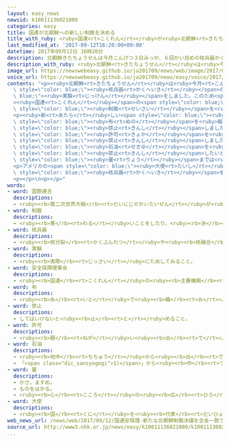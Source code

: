 ```yaml
---
layout: easy_news
newsid: k10011136021000
categories: easy
title: 国連が北朝鮮への新しい制裁を決める
title_with_ruby: <ruby>国連<rt>こくれん</rt></ruby>が<ruby>北朝鮮<rt>きたちょうせん</rt></ruby>への<ruby>新<rt>あたら</rt></ruby>しい<ruby>制裁<rt>せいさい</rt></ruby>を<ruby>決<rt>き</rt></ruby>める
last_modified_at: '2017-09-12T16:20:00+09:00'
datetime: 2017年09月12日 16時20分
description: 北朝鮮きたちょうせんは今月こんげつ３日みっか、６回かい目めの核兵器かくへいきの実験じっけんをしました。
description_with_ruby: <ruby>北朝鮮<rt>きたちょうせん</rt></ruby>は<ruby>今月<rt>こんげつ</rt></ruby><ruby>３日<rt>みっか</rt></ruby>、６<ruby>回<rt>かい</rt></ruby><ruby>目<rt>め</rt></ruby>の<ruby>核兵器<rt>かくへいき</rt></ruby>の<ruby>実験<rt>じっけん</rt></ruby>をしました。
image_url: https://newswebeasy.github.io/ja201709/news/web/image/2017/09/12/k10011136021000.jpg
voice_url: https://newswebeasy.github.io/ja201709/news/easy/voice/2017/09/12/k10011136021000.mp3
contents: "<p><ruby>北朝鮮<rt>きたちょうせん</rt></ruby>は<ruby>今月<rt>こんげつ</rt></ruby><ruby>３日<rt>みっか</rt></ruby>、６<ruby>回<rt>かい</rt></ruby><ruby>目<rt>め</rt></ruby>の<span\
  \ style=\"color: blue;\"><ruby>核兵器<rt>かくへいき</rt></ruby></span>の<span style=\"color:\
  \ blue;\"><ruby>実験<rt>じっけん</rt></ruby></span>をしました。このため<span style=\"color: blue;\"\
  ><ruby>国連<rt>こくれん</rt></ruby></span>の<span style=\"color: blue;\"><ruby>安全保障理事会<rt>あんぜんほしょうりじかい</rt></ruby></span>は、<ruby>日本<rt>にっぽん</rt></ruby>の<ruby>時間<rt>じかん</rt></ruby>で１２<ruby>日<rt>にち</rt></ruby><ruby>朝<rt>あさ</rt></ruby>、<ruby>北朝鮮<rt>きたちょうせん</rt></ruby>への<ruby>新<rt>あたら</rt></ruby>しい<span\
  \ style=\"color: blue;\"><ruby>制裁<rt>せいさい</rt></ruby></span>を<ruby>決<rt>き</rt></ruby>めました。</p>\n\
  <p><ruby>新<rt>あたら</rt></ruby>しい<span style=\"color: blue;\"><ruby>制裁<rt>せいさい</rt></ruby></span>では、<ruby>北朝鮮<rt>きたちょうせん</rt></ruby>から<span\
  \ style=\"color: blue;\"><ruby>布<rt>ぬの</rt></ruby></span>を<ruby>輸入<rt>ゆにゅう</rt></ruby>することを<span\
  \ style=\"color: blue;\"><ruby>禁止<rt>きんし</rt></ruby></span>しました。<ruby>北朝鮮<rt>きたちょうせん</rt></ruby>の<ruby>人<rt>ひと</rt></ruby>が<ruby>外国<rt>がいこく</rt></ruby>で<ruby>働<rt>はたら</rt></ruby>くための<span\
  \ style=\"color: blue;\"><ruby>許可<rt>きょか</rt></ruby></span>を<ruby>新<rt>あたら</rt></ruby>しく<ruby>出<rt>だ</rt></ruby>すことも<span\
  \ style=\"color: blue;\"><ruby>禁止<rt>きんし</rt></ruby></span>しました。</p>\n<p>アメリカは<ruby>最初<rt>さいしょ</rt></ruby>、<ruby>北朝鮮<rt>きたちょうせん</rt></ruby>に<span\
  \ style=\"color: blue;\"><ruby>石油<rt>せきゆ</rt></ruby></span>を<ruby>輸出<rt>ゆしゅつ</rt></ruby>することを<span\
  \ style=\"color: blue;\"><ruby>禁止<rt>きんし</rt></ruby></span>したいと<ruby>考<rt>かんが</rt></ruby>えていました。しかし、ロシアと<ruby>中国<rt>ちゅうごく</rt></ruby>の<ruby>意見<rt>いけん</rt></ruby>を<ruby>聞<rt>き</rt></ruby>いて、<ruby>今<rt>いま</rt></ruby>までと<ruby>同<rt>おな</rt></ruby>じ<span\
  \ style=\"color: blue;\"><ruby>量<rt>りょう</rt></ruby></span>までは<ruby>輸出<rt>ゆしゅつ</rt></ruby>してもいいことになりました。</p>\n\
  <p>アメリカの<span style=\"color: blue;\"><ruby>大使<rt>たいし</rt></ruby></span>は、<ruby>北朝鮮<rt>きたちょうせん</rt></ruby>が<span\
  \ style=\"color: blue;\"><ruby>核兵器<rt>かくへいき</rt></ruby></span>を<ruby>持<rt>も</rt></ruby>つことを<ruby>止<rt>と</rt></ruby>めなければならないと<ruby>言<rt>い</rt></ruby>いました。</p>\n\
  <p></p>\n<p></p>"
words:
- word: 国際連合
  descriptions:
  - <ruby><rb>第二次世界大戦</rb><rt>だいにじせかいたいせん</rt></ruby>が<ruby><rb>終</rb><rt>お</rt></ruby>わった１９４５<ruby><rb>年</rb><rt>ねん</rt></ruby>、<ruby><rb>世界</rb><rt>せかい</rt></ruby>の<ruby><rb>平和</rb><rt>へいわ</rt></ruby>と<ruby><rb>安全</rb><rt>あんぜん</rt></ruby>を<ruby><rb>守</rb><rt>まも</rt></ruby>るために<ruby><rb>作</rb><rt>つく</rt></ruby>られた<ruby><rb>仕組</rb><rt>しく</rt></ruby>み。<ruby><rb>本部</rb><rt>ほんぶ</rt></ruby>はアメリカのニューヨークにある。<ruby><rb>国連</rb><rt>こくれん</rt></ruby>。<ruby><rb>UN</rb><rt>ユーエヌ</rt></ruby>。
- word: 制裁
  descriptions:
  - <ruby><rb>悪</rb><rt>わる</rt></ruby>いことをしたり、<ruby><rb>決</rb><rt>き</rt></ruby>まりを<ruby><rb>守</rb><rt>まも</rt></ruby>らなかったりした<ruby><rb>人</rb><rt>ひと</rt></ruby>を、こらしめること。
- word: 核兵器
  descriptions:
  - <ruby><rb>核分裂</rb><rt>かくぶんれつ</rt></ruby>や<ruby><rb>核融合</rb><rt>かくゆうごう</rt></ruby>によって<ruby><rb>出</rb><rt>で</rt></ruby>るエネルギーを<ruby><rb>利用</rb><rt>りよう</rt></ruby>した<ruby><rb>兵器</rb><rt>へいき</rt></ruby>。<ruby><rb>原子爆弾</rb><rt>げんしばくだん</rt></ruby>や、<ruby><rb>水素爆弾</rb><rt>すいそばくだん</rt></ruby>など。
- word: 実験
  descriptions:
  - <ruby><rb>実際</rb><rt>じっさい</rt></ruby>にためしてみること。
- word: 安全保障理事会
  descriptions:
  - <ruby><rb>国連</rb><rt>こくれん</rt></ruby>の<ruby><rb>主要機関</rb><rt>しゅようきかん</rt></ruby>の<ruby><rb>一</rb><rt>ひと</rt></ruby>つ。<ruby><rb>国際社会</rb><rt>こくさいしゃかい</rt></ruby>の<ruby><rb>平和</rb><rt>へいわ</rt></ruby>と<ruby><rb>安全</rb><rt>あんぜん</rt></ruby>を<ruby><rb>守</rb><rt>まも</rt></ruby>ることを<ruby><rb>目的</rb><rt>もくてき</rt></ruby>とし、１５の<ruby><rb>国連加盟国</rb><rt>こくれんかめいこく</rt></ruby>で<ruby><rb>構成</rb><rt>こうせい</rt></ruby>されている。
- word: 布
  descriptions:
  - <ruby><rb>糸</rb><rt>いと</rt></ruby>で<ruby><rb>織</rb><rt>お</rt></ruby>った<ruby><rb>物</rb><rt>もの</rt></ruby>。<ruby><rb>織物</rb><rt>おりもの</rt></ruby>。きれ。
- word: 禁止
  descriptions:
  - してはいけないと<ruby><rb>止</rb><rt>と</rt></ruby>めること。
- word: 許可
  descriptions:
  - <ruby><rb>願</rb><rt>ねが</rt></ruby>い<ruby><rb>出</rb><rt>で</rt></ruby>ていたことを、よいと<ruby><rb>許</rb><rt>ゆる</rt></ruby>すこと。<ruby><rb>許</rb><rt>ゆる</rt></ruby>し。
- word: 石油
  descriptions:
  - <ruby><rb>地中</rb><rt>ちちゅう</rt></ruby>から<ruby><rb>出</rb><rt>で</rt></ruby>る、<ruby><rb>黒</rb><rt>くろ</rt></ruby>くどろどろした<ruby><rb>燃</rb><rt>も</rt></ruby>えやすい<ruby><rb>油</rb><rt>あぶら</rt></ruby>。<ruby><rb>大昔</rb><rt>おおむかし</rt></ruby>の<ruby><rb>生物</rb><rt>せいぶつ</rt></ruby>が<ruby><rb>地中</rb><rt>ちちゅう</rt></ruby>にうまってできたもの。<ruby><rb>地中</rb><rt>ちちゅう</rt></ruby>からとったままのものを<ruby><rb>原油</rb><rt>げんゆ</rt></ruby>といい、ガソリン・<ruby><rb>軽油</rb><rt>けいゆ</rt></ruby>・<ruby><rb>灯油</rb><rt>とうゆ</rt></ruby>・<ruby><rb>重油</rb><rt>じゅうゆ</rt></ruby>などを<ruby><rb>作</rb><rt>つく</rt></ruby>る。<ruby><rb>化学工業</rb><rt>かがくこうぎょう</rt></ruby>の<ruby><rb>原料</rb><rt>げんりょう</rt></ruby>としても<ruby><rb>使</rb><rt>つか</rt></ruby>われる。
  - 「<span class="dic_sansyogogi">1)</span>」から<ruby><rb>作</rb><rt>つく</rt></ruby>る<ruby><rb>燃料</rb><rt>ねんりょう</rt></ruby>やじゅんかつ<ruby><rb>油</rb><rt>ゆ</rt></ruby>などの<ruby><rb>製品</rb><rt>せいひん</rt></ruby>。<ruby><rb>特</rb><rt>とく</rt></ruby>に、<ruby><rb>灯油</rb><rt>とうゆ</rt></ruby>のこと。
- word: 量
  descriptions:
  - かさ。ますめ。
  - ものをはかる。
  - <ruby><rb>心</rb><rt>こころ</rt></ruby>の<ruby><rb>広</rb><rt>ひろ</rt></ruby>さ。<ruby><rb>能力</rb><rt>のうりょく</rt></ruby>の<ruby><rb>大</rb><rt>おお</rt></ruby>きさ。
- word: 大使
  descriptions:
  - <ruby><rb>国</rb><rt>くに</rt></ruby>を<ruby><rb>代表</rb><rt>だいひょう</rt></ruby>して<ruby><rb>外交</rb><rt>がいこう</rt></ruby>の<ruby><rb>仕事</rb><rt>しごと</rt></ruby>をする、<ruby><rb>外交官</rb><rt>がいこうかん</rt></ruby>のいちばん<ruby><rb>上</rb><rt>うえ</rt></ruby>の<ruby><rb>役</rb><rt>やく</rt></ruby>の<ruby><rb>人</rb><rt>ひと</rt></ruby>。
web_news_url: /news/web/2017/09/12/国連安保理-新たな北朝鮮制裁決議を全会一致で採択/
source_url: http://www3.nhk.or.jp/news/easy/k10011136021000/k10011136021000.html
...
```

